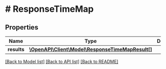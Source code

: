 # # ResponseTimeMap

## Properties

Name | Type | Description | Notes
------------ | ------------- | ------------- | -------------
**results** | [**\OpenAPI\Client\Model\ResponseTimeMapResult[]**](ResponseTimeMapResult.md) |  | 

[[Back to Model list]](../../README.md#documentation-for-models) [[Back to API list]](../../README.md#documentation-for-api-endpoints) [[Back to README]](../../README.md)


